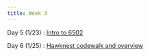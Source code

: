 ```yaml
---
title: Week 3
---
```


Day 5 (1/23)
: [Intro to 6502](#)

Day 6 (1/25)
: [Hawknest codewalk and overview](#)

